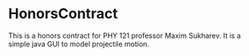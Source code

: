 # HonorsContract
This is a honors contract for PHY 121 professor Maxim Sukharev.
It is a simple java GUI to model projectile motion.
